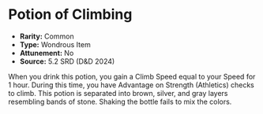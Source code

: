 # Potion of Climbing

- **Rarity:** Common
- **Type:** Wondrous Item
- **Attunement:** No
- **Source:** 5.2 SRD (D&D 2024)

When you drink this potion, you gain a Climb Speed equal to your Speed for 1 hour. During this time, you have Advantage on Strength (Athletics) checks to climb. This potion is separated into brown, silver, and gray layers resembling bands of stone. Shaking the bottle fails to mix the colors.

